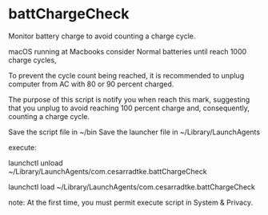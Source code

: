 # battChargeCheck

Monitor battery charge to avoid counting a charge cycle.

macOS running at Macbooks consider Normal batteries until reach 1000 charge cycles, 

To prevent the cycle count being reached, it is recommended to unplug computer from AC with 80 or 90 percent charged. 

The purpose of this script is notify you when reach this mark, suggesting that you unplug to avoid reaching 100 percent charge and, consequently, counting a charge cycle.

Save the script file in ~/bin
Save the launcher file in ~/Library/LaunchAgents

execute:

launchctl unload ~/Library/LaunchAgents/com.cesarradtke.battChargeCheck

launchctl load ~/Library/LaunchAgents/com.cesarradtke.battChargeCheck

note: At the first time, you must permit execute script in System & Privacy.
